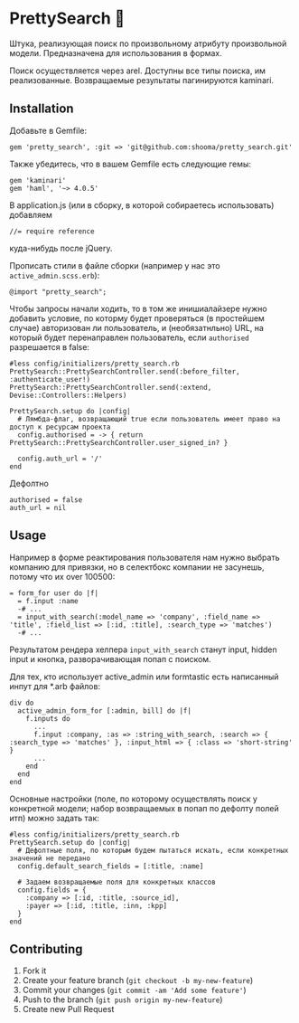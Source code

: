 # PrettySearch :rocket:

Штука, реализующая поиск по произвольному атрибуту произвольной модели.
Предназначена для использования в формах.

Поиск осуществляется через arel. Доступны все типы поиска, им реализованные.
Возвращаемые результаты пагинируются kaminari.

## Installation

Добавьте в Gemfile:
```
gem 'pretty_search', :git => 'git@github.com:shooma/pretty_search.git'
```
Также убедитесь, что в вашем Gemfile есть следующие гемы:
```
gem 'kaminari'
gem 'haml', '~> 4.0.5'
```

В application.js (или в сборку, в которой собираетесь использовать) добавляем
```
//= require reference
```
куда-нибудь после jQuery.

Прописать стили в файле сборки (например у нас это `active_admin.scss.erb`):
```
@import "pretty_search";
```

Чтобы запросы начали ходить, то в том же инишиалайзере нужно добавить условие,
по которму будет проверяться (в простейшем случае) авторизован ли пользователь,
и (необязатнльно) URL, на который будет перенаправлен пользователь, если `authorised` разрешается в false:
```
#less config/initializers/pretty_search.rb
PrettySearch::PrettySearchController.send(:before_filter, :authenticate_user!)
PrettySearch::PrettySearchController.send(:extend, Devise::Controllers::Helpers)

PrettySearch.setup do |config|
  # Лямбда-флаг, возвращающий true если пользователь имеет право на доступ к ресурсам проекта
  config.authorised = -> { return PrettySearch::PrettySearchController.user_signed_in? }

  config.auth_url = '/'
end
```
Дефолтно
```
authorised = false
auth_url = nil
```

## Usage

Например в форме реактирования пользователя нам нужно
выбрать компанию для привязки, но в селектбокс компании не засунешь, потому что их over 100500:

```
= form_for user do |f|
  = f.input :name
  -# ...
  = input_with_search(:model_name => 'company', :field_name => 'title', :field_list => [:id, :title], :search_type => 'matches')
  -# ...
```

Результатом рендера хелпера `input_with_search` станут input, hidden input и кнопка, разворачивающая попап c поиском.

Для тех, кто использует active_admin или formtastic есть написанный инпут для *.arb файлов:

```
div do
  active_admin_form_for [:admin, bill] do |f|
    f.inputs do
      ...
      f.input :company, :as => :string_with_search, :search => { :search_type => 'matches' }, :input_html => { :class => 'short-string' }
      ...
    end
  end
end
```

Основные настройки (поле, по которому осуществлять поиск у конкретной модели; набор возвращаемых в попап по дефолту полей итп) можно задать так:

```
#less config/initializers/pretty_search.rb
PrettySearch.setup do |config|
  # Дефолтные поля, по которым будем пытаться искать, если конкретных значений не передано
  config.default_search_fields = [:title, :name]

  # Задаем возвращаемые поля для конкретных классов
  config.fields = {
    :company => [:id, :title, :source_id],
    :payer => [:id, :title, :inn, :kpp]
  }
end
```

## Contributing

1. Fork it
2. Create your feature branch (`git checkout -b my-new-feature`)
3. Commit your changes (`git commit -am 'Add some feature'`)
4. Push to the branch (`git push origin my-new-feature`)
5. Create new Pull Request
